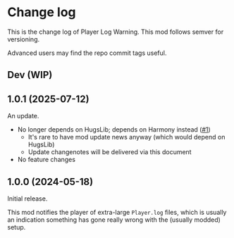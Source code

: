 # Change log
This is the change log of Player Log Warning. This mod follows semver for versioning.

Advanced users may find the repo commit tags useful.

## Dev (WIP)

## 1.0.1 (2025-07-12)
An update.
- No longer depends on HugsLib; depends on Harmony instead ([#1](https://github.com/Vectorial1024/PlayerLogWarning/issues/1))
  - It's rare to have mod update news anyway (which would depend on HugsLib)
  - Update changenotes will be delivered via this document
- No feature changes

## 1.0.0 (2024-05-18)
Initial release.

This mod notifies the player of extra-large `Player.log` files, which is usually an indication something has gone really wrong with the (usually modded) setup.
